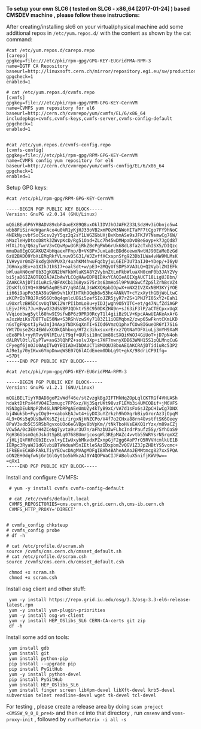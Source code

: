 
<b>To setup your own SLC6 ( tested on SLC6 - x86_64 [2017-01-24] ) based CMSDEV machine , please follow these instructions:</b>   

After creating/installing slc6 on your virtual/physical machine add some additional repos in `/etc/yum.repos.d/` with the content as shown by the cat command:

    #cat /etc/yum.repos.d/carepo.repo 
    [carepo]
    gpgkey=file:///etc/pki/rpm-gpg/GPG-KEY-EUGridPMA-RPM-3
    name=IGTF CA Repository
    baseurl=http://linuxsoft.cern.ch/mirror/repository.egi.eu/sw/production/cas/1/current/
    gpgcheck=1
    enabled=1
       
    # cat /etc/yum.repos.d/cvmfs.repo 
    [cvmfs]
    gpgkey=file:///etc/pki/rpm-gpg/RPM-GPG-KEY-CernVM
    name=CVMFS yum repository for el6
    baseurl=http://cern.ch/cvmrepo/yum/cvmfs/EL/6/x86_64
    includepkgs=cvmfs,cvmfs-keys,cvmfs-server,cvmfs-config-default
    gpgcheck=1
    enabled=1
   
      
    #cat /etc/yum.repos.d/cvmfs-config.repo 
    [cvmfs-config]
    gpgkey=file:///etc/pki/rpm-gpg/RPM-GPG-KEY-CernVM
    name=CVMFS config yum repository for el6
    baseurl=http://cern.ch/cvmrepo/yum/cvmfs-config/EL/6/x86_64
    gpgcheck=1
    enabled=1
    
Setup GPG keys:

    
    #cat /etc/pki/rpm-gpg/RPM-GPG-KEY-CernVM 
    
             
```
-----BEGIN PGP PUBLIC KEY BLOCK-----
Version: GnuPG v2.0.14 (GNU/Linux)

mQGiBEuGP6YRBADV89cbF4uoEX89Q8uxOklIDVJhOJAFKZ33LSdzHv3iObnjo5w4
wbb8FiSir4oWgarAco4u0kR1yKjHJ33oVB2xmPOzW3NWoHI7aPF7tCgo7FY9hNoC
4NEkNycvbfSoCScsv2yY5qz2q2sY1LWGZGbUXjBvKbmASe9sJFKJV7NsmwCg76W/
aMazleHyDtooD8tk3ZWvpKcD/Rg51Oad+ZLc7h45wDMHpaDvOBeGoyp+k7JgQd87
HfXiJtg/Q6zyTwrV3vCQvMpw3GRjRkZBcPgRWb6rUk68dL8fa2cTxhISX5/DIQzc
mmuDa0EgCGGAKUZ4bHqaexFFnp/B+VKBPvJuxLa0cBDd6eewxNwtHJ90EaMeBzGd
6zU2BADO9YbXiEMqRkfVLnuvD5G31/WJZvffXCxspnSfg923DbILWa4vNW9MLMsK
IVHvyVr0mZF8xdyQNVPUX3/4uahKM4hwuFqdbyjuLGEIF3U73aIJ0+YDep/+I6yU
JGHnxy8Ex+a1XIhJ1hSI7+oalSdt+w/pE3+2MQyUfSDPSXVA3LQ+Q2VyblZNIEFk
bWluaXN0cmF0b3IgKGN2bWFkbWluKSA8Y2VybnZtLmFkbWluaXN0cmF0b3JAY2Vy
bi5jaD6IZAQTEQIAJAIbAwYLCQgHAwIDFQIDAxYCAQIeAQIXgAUCT18LigUJBbn/
ZAAKCRAjDTidiuRc5/BFAKCb13G8yxG75r3s63mHo5l9PNUKGwCfZpSlZrhBsVZ4
2DsKfLG1VQ+X8HW5Ag0ES4Y/qBAIAL3sWKXQKpbIOpwX+mNX2IV2XxNBM3KYjYOE
ii66i9apPo3BA39a9Wm9vh1kYIHTkh9Qqb8w53hc4ANkVT+cYzxXythGBjWoLtwC
zKCPrIb7RQJRc956Ot0q4qmlcUEGi5zefSIoJZR5jyR7rZS+1PNJYI05xY2+Eah1
u9UxrlzBH5DCsvUqTNK12WrPIibmLo8u+yIDJjwgh9O5YITC+et/g47NLfZdiAGP
LEjvJFRi7Ju+8ywO32dSVBPJQDktr5BC950DKZHA9n+sJ63iF3lP/aCTECpxxUqX
VVqioobwg5ytl60hw9I9sfwBP6z9PR90RcyT1l4giiBz9LV+KpcAAwUIAKeAxArG
aJxzWziKs7D8TTuE50Nw+S3RGhVzwSKy7183Z11iOEMqbm2/zwp65wFkntCKmLKD
nGsTgFNpstIyFwJmj34Axp7N3KGqXnTI+SIQd6VmzQ1phxfCOw8IGueOR6YI7S1G
YWt7DoseZKz4EWdvXCOkQAhbxq/HT2c3ihxsuxrErxz7QtNaYOFXiuLj3mYH9XaM
eEe8Pkl+yyRTvyUNlMIu/i79qf+QUlsi10nCUm88cSXQiKWOJ4GiUoT+jD7pN4oh
dALRVl0tl/EyPTw+asG3lQhPZ+solvJXp+i7KF7nwnyXDB63WNH15S1pQLMnqCuG
CFyegf6jnOJU0AqITwQYEQIADwIbDAUCT18MOQUJBboAEQAKCRAjDTidiuRc53P2
AJ9e1y70yIKwx6YmpDnwqWSE07Q6lACdEnem0DbLg9t+gkX/98driCP9Ifg=
=S7Dt
-----END PGP PUBLIC KEY BLOCK-----
```
              
              
    #cat /etc/pki/rpm-gpg/GPG-KEY-EUGridPMA-RPM-3 

```
-----BEGIN PGP PUBLIC KEY BLOCK-----
Version: GnuPG v1.2.1 (GNU/Linux)

mQGiBELTiyYRBAD8goP2vWdf46e/stZvzgkBgJIFTMkHqZOpLqlCKTRGf4VHUASh
hdaktDtPx44fVO4E3zmugc7FP6xz/Hj3SqrUKt98vzF1EMb3i4UMCOBif+jM6VFS
N5N3gDEukNpP2h46LkNPbRPgAEeUmUZy4kTyB9xC/VA7d1sFx6sJZpCHiwCg7DNX
bj4Wuk5b+FyyCOg9++xabokEAJwt4+iyDX3uYZrkzh9hOXgrbBiyGrorAz3jOpqM
4L9+OKs5q9UsBwVXs5Zjei/irgxNjHNZCPo/V4f7o2CHxa88rn4GvstftSK6Oeey
8PaV3vdb5C5SRSbRgvxoUOo6eGVBpv8bVpKm//tNkTboHVsEAKQ1rYzx/m89aCZj
VCw5A/0c3E0rH4ZCeNg7yvta9ur3U7n/aFhzbU3wFLhcIndrPaufz5Sy/SYhOaS9
RgH36GbsmOq6JskdtSpBLq0768BUmrjcosgWl3REpMAZc4vvtb55WRYsrNSrqmXZ
/jHLjQkFHFdObIEcvxl+yIIwUxybMkvdxPZxnpGjF2gg6AoP7rQ5RVVHcmlkUE1B
IERpc3RyaWJ1dGlvbiBTaWduaW5nIEtleSAzIDxpbmZvQGV1Z3JpZHBtYS5vcmc+
iFkEExECABkFAkLTiyYECwcDAgMVAgMDFgIBAh4BAheAAAoJEMMtmcg827xx5PQA
oON2EH0dqfwNjGr1GlGyt1o5bWkzAJ0Y4QOPWaCIJFABoluX5nifjKWV9w==
=qXx1
-----END PGP PUBLIC KEY BLOCK-----

```


Install and configure CVMFS:

     # yum -y install cvmfs cvmfs-config-default
     
     # cat /etc/cvmfs/default.local
     CVMFS_REPOSITORIES=cms.cern.ch,grid.cern.ch,cms-ib.cern.ch
     CVMFS_HTTP_PROXY='DIRECT'

  
    # cvmfs_config chksteup
    # cvmfs_config probe
    # df -h
    
    # cat /etc/profile.d/scram.sh 
    source /cvmfs/cms.cern.ch/cmsset_default.sh
    # cat /etc/profile.d/scram.csh 
    source /cvmfs/cms.cern.ch/cmsset_default.csh

     chmod +x scram.sh 
     chmod +x scram.csh 

Install osg client and other stuff:

     yum -y install https://repo.grid.iu.edu/osg/3.3/osg-3.3-el6-release-latest.rpm
     yum -y install yum-plugin-priorities
     yum -y install osg-wn-client
     yum -y install HEP_OSlibs_SL6 CERN-CA-certs git zip
     df -h
    
   
     
Install some add on tools:


     yum install gdb
     yum install git
     yum install python-pip
     pip install --upgrade pip
     pip install PyGitHub
     yum -y install python-devel
     pip install PyGitHub
     yum install HEP_OSlibs_SL6
     yum install finger screen libXpm-devel libXft-devel krb5-devel subversion telnet readline-devel wget tk-devel tcl-devel
  

For testing , please create a release area by doing `scam project <CMSSW_9_0_0_pre4>` and then `cd` into that directory , run `cmsenv` and `voms-proxy-init` , followed by `runTheMatrix -i all -s`
